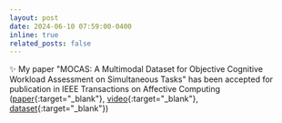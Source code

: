 ```yaml
---
layout: post
date: 2024-06-10 07:59:00-0400
inline: true
related_posts: false
---
```


:sparkles: My paper "MOCAS: A Multimodal Dataset for Objective Cognitive Workload Assessment on Simultaneous Tasks" has been accepted for publication in IEEE Transactions on Affective Computing ([paper](https://arxiv.org/pdf/2210.03065){:target="\_blank"}, [video](https://www.youtube.com/watch?v=BxVVj7R9b70){:target="\_blank"}, [dataset](https://zenodo.org/records/10396672){:target="\_blank"})
